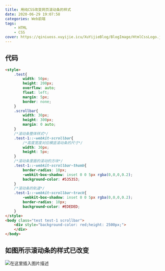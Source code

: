 ```yaml
---
title: 用纯CSS改变网页滚动条的样式
date: 2020-06-29 19:07:58
categories: Web前端
tags:
    - HTML
    - CSS
cover: https://qiniuoss.xuyijie.icu/XuYijieBlog/BlogImage/HtmlCssLogo.jpg
---
```

## 代码
```html
<style>
    .test{
        width: 50px;
        height: 200px;
        overflow: auto;
        float: left;
        margin: 5px;
        border: none;
    }
    .scrollbar{
        width: 30px;
        height: 300px;
        margin: 0 auto;
    }
    /*滚动条整体样式*/
    .test-1::-webkit-scrollbar{
        /*高度宽度对应横竖滚动条的尺寸*/
        width: 30px;
        height: 5px;
    }
    /*滚动条里面的滚动的方块*/
    .test-1::-webkit-scrollbar-thumb{
        border-radius: 10px;
        -webkit-box-shadow: inset 0 0 5px rgba(0,0,0,0.2);
        background-color: #535353;
    }
    /*滚动条的轨道*/
    .test-1::-webkit-scrollbar-track{
        -webkit-box-shadow: inset 0 0 5px rgba(0,0,0,0.2);
        border-radius: 10px;
        background-color: #EDEDED;
    }
</style>
<body class="test test-1 scrollbar">
    <div style="background-color: red;height: 2500px;">
    </div>
</body>
```
## 如图所示滚动条的样式已改变
![在这里插入图片描述](https://img-blog.csdnimg.cn/20200629190431914.png?x-oss-process=image/watermark,type_ZmFuZ3poZW5naGVpdGk,shadow_10,text_aHR0cHM6Ly9ibG9nLmNzZG4ubmV0L3FxXzQ4OTIyNDU5,size_16,color_FFFFFF,t_70)

